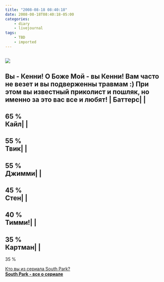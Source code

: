 ```yaml
---
title: "2008-08-18 08:40:18"
date: 2008-08-18T08:40:18-05:00
categories:
    - diary
    - livejournal
tags:
    - TBD
    - imported
---
```


![](http://www.allsouthpark.ru/test/kenny.jpg)  
---  
**Вы - Кенни!** О Боже Мой - вы Кенни! Вам часто не везет и вы подверженны травмам :) При этом вы известный приколист и пошляк, но именно за это вас все и любят! | **Баттерс**| |   
---  
65 %  
**Кайл**| |   
---  
55 %  
**Твик**| |   
---  
55 %  
**Джимми**| |   
---  
45 %  
**Стен**| |   
---  
40 %  
**Тимми!**| |   
---  
35 %  
**Картман**| |   
---  
35 %  
  
[Кто вы из сериала South Park?](http://www.allsouthpark.ru/index.php?option=com_content&task=view&id=65&Itemid=64)  
[**South Park - все о сериале**](http://www.allsouthpark.ru/)